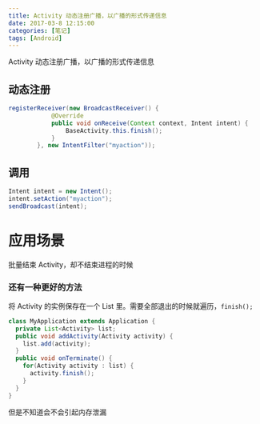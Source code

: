```yaml
---
title: Activity 动态注册广播，以广播的形式传递信息
date: 2017-03-8 12:15:00
categories: [笔记] 
tags: [Android]
---
```


Activity 动态注册广播，以广播的形式传递信息

## 动态注册

```java
registerReceiver(new BroadcastReceiver() {
			@Override
			public void onReceive(Context context, Intent intent) {
				BaseActivity.this.finish();
			}
		}, new IntentFilter("myaction"));
```

## 调用

```java
Intent intent = new Intent();
intent.setAction("myaction");
sendBroadcast(intent);
```

# 应用场景

批量结束 Activity，却不结束进程的时候

### 还有一种更好的方法

将 Activity 的实例保存在一个 List 里。需要全部退出的时候就遍历，`finish();`

```java
class MyApplication extends Application {
  private List<Activity> list;
  public void addActivity(Activity activity) {
    list.add(activity);
  }
  public void onTerminate() {
    for(Activity activity : list) {
      activity.finish();
    }
  }
}
```

但是不知道会不会引起内存泄漏